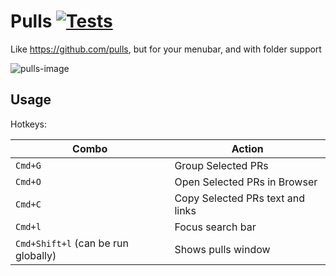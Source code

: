 # Pulls [![Tests](https://github.com/matthewnitschke/pulls/actions/workflows/tests.yml/badge.svg)](https://github.com/matthewnitschke/pulls/actions/workflows/tests.yml)

Like https://github.com/pulls, but for your menubar, and with folder support

![pulls-image](https://user-images.githubusercontent.com/6363089/144167085-8406e0e6-4f2f-4bac-aca6-7a4c07d188a4.png)

## Usage
Hotkeys:

| Combo | Action |
|-------|--------|
| `Cmd+G` | Group Selected PRs |
| `Cmd+O` | Open Selected PRs in Browser |
| `Cmd+C` | Copy Selected PRs text and links |
| `Cmd+l` | Focus search bar |
| `Cmd+Shift+l` (can be run globally) | Shows pulls window |
